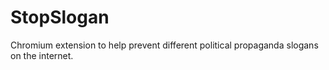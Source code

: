 # StopSlogan

Chromium extension to help prevent different political propaganda slogans on the internet.
